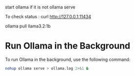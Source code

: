 start ollama if it is not
ollama serve

To check status : curl http://127.0.0.1:11434

ollama pull llama3.2:1b

# Run Ollama in the Background

To run Ollama in the background, use the following command:

```sh
nohup ollama serve > ollama.log 2>&1 &
```